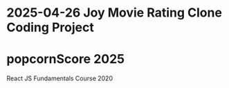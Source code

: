# 2025-04-26 Joy Movie Rating Clone Coding Project
# popcornScore 2025

React JS Fundamentals Course 2020